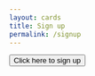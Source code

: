 ```yaml
---
layout: cards
title: Sign up
permalink: /signup
---
```

<p class="text-center mt-5 mb-5"><button type="button" class="mt-5 mb-5 btn btn-primary btn-lg login">Click here to sign up</button></p>
<div id="login-conf" data-autoload="true" data-tab="signup">
</div>
